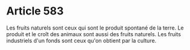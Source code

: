 # Article 583

Les fruits naturels sont ceux qui sont le produit spontané de la terre. Le produit et le croît des animaux sont aussi des fruits naturels.   Les fruits industriels d'un fonds sont ceux qu'on obtient par la culture.
